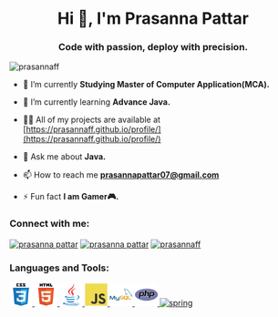 <h1 align="center">Hi 👋, I'm Prasanna Pattar</h1>
<h3 align="center">Code with passion, deploy with precision.</h3>

<p align="left"> <img src="https://komarev.com/ghpvc/?username=prasannaff&label=Profile%20views&color=0e75b6&style=flat" alt="prasannaff" /> </p>

- 🔭 I’m currently **Studying Master of Computer Application(MCA).**

- 🌱 I’m currently learning **Advance Java.**

- 👨‍💻 All of my projects are available at [https://prasannaff.github.io/profile/](https://prasannaff.github.io/profile/)

- 💬 Ask me about **Java.**

- 📫 How to reach me **prasannapattar07@gmail.com**

- ⚡ Fun fact **I am Gamer🎮.**

<h3 align="left">Connect with me:</h3>
<p align="left">
<a href="https://linkedin.com/in/prasanna pattar" target="blank"><img align="center" src="https://raw.githubusercontent.com/rahuldkjain/github-profile-readme-generator/master/src/images/icons/Social/linked-in-alt.svg" alt="prasanna pattar" height="30" width="40" /></a>
<a href="https://fb.com/prasanna pattar" target="blank"><img align="center" src="https://raw.githubusercontent.com/rahuldkjain/github-profile-readme-generator/master/src/images/icons/Social/facebook.svg" alt="prasanna pattar" height="30" width="40" /></a>
<a href="https://instagram.com/prasannaff" target="blank"><img align="center" src="https://raw.githubusercontent.com/rahuldkjain/github-profile-readme-generator/master/src/images/icons/Social/instagram.svg" alt="prasannaff" height="30" width="40" /></a>
</p>

<h3 align="left">Languages and Tools:</h3>
<p align="left"> <a href="https://www.w3schools.com/css/" target="_blank" rel="noreferrer"> <img src="https://raw.githubusercontent.com/devicons/devicon/master/icons/css3/css3-original-wordmark.svg" alt="css3" width="40" height="40"/> </a> <a href="https://www.w3.org/html/" target="_blank" rel="noreferrer"> <img src="https://raw.githubusercontent.com/devicons/devicon/master/icons/html5/html5-original-wordmark.svg" alt="html5" width="40" height="40"/> </a> <a href="https://www.java.com" target="_blank" rel="noreferrer"> <img src="https://raw.githubusercontent.com/devicons/devicon/master/icons/java/java-original.svg" alt="java" width="40" height="40"/> </a> <a href="https://developer.mozilla.org/en-US/docs/Web/JavaScript" target="_blank" rel="noreferrer"> <img src="https://raw.githubusercontent.com/devicons/devicon/master/icons/javascript/javascript-original.svg" alt="javascript" width="40" height="40"/> </a> <a href="https://www.mysql.com/" target="_blank" rel="noreferrer"> <img src="https://raw.githubusercontent.com/devicons/devicon/master/icons/mysql/mysql-original-wordmark.svg" alt="mysql" width="40" height="40"/> </a> <a href="https://www.php.net" target="_blank" rel="noreferrer"> <img src="https://raw.githubusercontent.com/devicons/devicon/master/icons/php/php-original.svg" alt="php" width="40" height="40"/> </a> <a href="https://spring.io/" target="_blank" rel="noreferrer"> <img src="https://www.vectorlogo.zone/logos/springio/springio-icon.svg" alt="spring" width="40" height="40"/> </a> </p>
